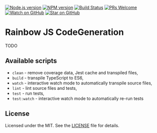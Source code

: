 [![Node.js version][nodejs-badge]][nodejs]
[![NPM version][npm-badge]][npm]
[![Build Status][travis-badge]][travis-ci]
[![PRs Welcome][prs-badge]][prs]
[![Watch on GitHub][github-watch-badge]][github-watch]
[![Star on GitHub][github-star-badge]][github-star]

# Rainbow JS CodeGeneration

TODO

## Available scripts

+ `clean` - remove coverage data, Jest cache and transpiled files,
+ `build` - transpile TypeScript to ES6,
+ `watch` - interactive watch mode to automatically transpile source files, 
+ `lint` - lint source files and tests,
+ `test` - run tests,
+ `test:watch` - interactive watch mode to automatically re-run tests

## License
Licensed under the MIT. See the [LICENSE](https://github.com/asmagin/rainbow-js-codegeneration/blob/master/LICENSE) file for details.

[dependencies-badge]: https://david-dm.org/asmagin/rainbow-js-codegeneration/dev-status.svg
[dependencies]: https://david-dm.org/asmagin/rainbow-js-codegeneration?type=dev
[nodejs-badge]: https://img.shields.io/badge/node->=%206.9.0-blue.svg
[nodejs]: https://nodejs.org/dist/latest-v6.x/docs/api/
[npm-badge]: https://img.shields.io/badge/npm->=%203.10.8-blue.svg
[npm]: https://docs.npmjs.com/
[travis-badge]: https://travis-ci.org/asmagin/rainbow-js-codegeneration.svg?branch=master
[travis-ci]: https://travis-ci.org/asmagin/rainbow-js-codegeneration
[typescript]: https://www.typescriptlang.org/
[typescript-25]: https://github.com/Microsoft/TypeScript/wiki/What's-new-in-TypeScript#typescript-25
[license]: https://github.com/asmagin/rainbow-js-codegeneration/blob/master/LICENSE
[prs-badge]: https://img.shields.io/badge/PRs-welcome-brightgreen.svg
[prs]: http://makeapullrequest.com
[github-watch-badge]: https://img.shields.io/github/watchers/asmagin/rainbow-js-codegeneration.svg?style=social
[github-watch]: https://github.com/asmagin/rainbow-js-codegeneration/watchers
[github-star-badge]: https://img.shields.io/github/stars/asmagin/rainbow-js-codegeneration.svg?style=social
[github-star]: https://github.com/asmagin/rainbow-js-codegeneration/stargazers
[jest]: https://facebook.github.io/jest/
[tslint]: https://palantir.github.io/tslint/
[tslint-microsoft-contrib]: https://github.com/Microsoft/ttslint-microsoft-contrib
